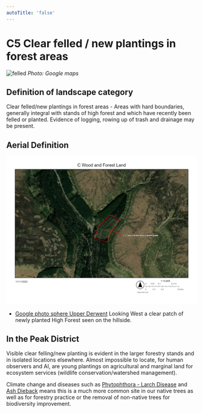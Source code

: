 ```yaml
---
autoTitle: 'false'
---
```


# C5 Clear felled / new plantings in forest areas

![felled](./img/felled.png)
*Photo: Google maps*

## Definition of landscape category

Clear felled/new plantings in forest areas - Areas with hard boundaries, generally integral with stands of high forest and which have recently been felled or planted. Evidence of logging, rowing up of trash and drainage may be present.

## Aerial Definition

![map](./img/map_b.jpg)

* [Google photo sphere Upper Derwent](https://goo.gl/maps/k7x5UGnMhxnboyw38) Looking West a clear patch of newly planted High Forest seen on the hillside. 

## In the Peak District

Visible clear felling/new planting is evident in the larger forestry stands and in isolated locations elsewhere. Almost impossible to locate, for human observers and AI, are young plantings on agricultural and marginal land for ecosystem services (wildlife conservation/watershed management).

Climate change and diseases such as [Phytophthora - Larch Disease](https://www.peakdistrict.gov.uk/visiting/frequently-asked-questions/tree-felling-in-the-goyt-valleyphytophera) and [Ash Dieback](https://www.nationaltrust.org.uk/ilam-park-dovedale-and-the-white-peak/features/tackling-ash-dieback-in-dovedale) means this is a much more common site in our native trees as well as for forestry practice or the removal of non-native trees for biodiversity improvement.